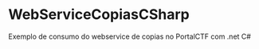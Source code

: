 WebServiceCopiasCSharp
======================

Exemplo de consumo do webservice de copias no PortalCTF com .net C#
